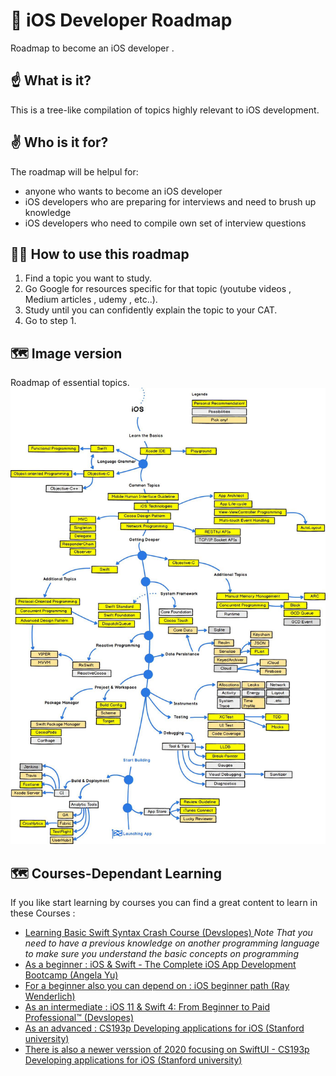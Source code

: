 # 🚀 iOS Developer Roadmap 
Roadmap to become an iOS developer .

## ☝️ What is it?
This is a tree-like compilation of topics highly relevant to iOS development.

## ✌️ Who is it for?
The roadmap will be helpul for:

- anyone who wants to become an iOS developer
- iOS developers who are preparing for interviews and need to brush up knowledge
- iOS developers who need to compile own set of interview questions

## 👨‍🎓 How to use this roadmap
1. Find a topic you want to study.
2. Go Google for resources specific for that topic (youtube videos , Medium articles , udemy , etc..).
3. Study until you can confidently explain the topic to your CAT.
4. Go to step 1.


## 🗺 Image version 
Roadmap of essential topics.
![Header image](RoadmapTree.jpg)

## 🗺 Courses-Dependant Learning 
If you like start learning by courses you can find a great content to learn in these Courses :
- [Learning Basic Swift Syntax Crash Course (Devslopes) ](https://www.youtube.com/watch?v=mhE-Mp07RTo) *Note That you need to have a previous knowledge on another programming language to make sure you understand the basic concepts on programming*
- [As a beginner : iOS & Swift - The Complete iOS App Development Bootcamp (Angela Yu) ](https://www.udemy.com/course/ios-13-app-development-bootcamp/)
- [For a beginner also you can depend on : iOS beginner path (Ray Wenderlich) ](https://www.raywenderlich.com/paths#ios)
- [As an intermediate : iOS 11 & Swift 4: From Beginner to Paid Professional™ (Devslopes) ](https://www.udemy.com/course/devslopes-ios11/)
- [As an advanced : CS193p Developing applications for iOS (Stanford university) ](https://youtube.com/playlist?list=PLPA-ayBrweUzGFmkT_W65z64MoGnKRZMq)
- [There is also a newer verssion of 2020 focusing on SwiftUI - CS193p Developing applications for iOS (Stanford university) ](https://youtube.com/playlist?list=PLpGHT1n4-mAtTj9oywMWoBx0dCGd51_yG)



